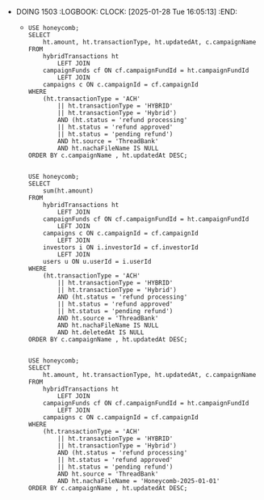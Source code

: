 - DOING 1503
  :LOGBOOK:
  CLOCK: [2025-01-28 Tue 16:05:13]
  :END:
	- ```apl
	  USE honeycomb;
	  SELECT 
	      ht.amount, ht.transactionType, ht.updatedAt, c.campaignName
	  FROM
	      hybridTransactions ht
	          LEFT JOIN
	      campaignFunds cf ON cf.campaignFundId = ht.campaignFundId
	          LEFT JOIN
	      campaigns c ON c.campaignId = cf.campaignId
	  WHERE
	      (ht.transactionType = 'ACH'
	          || ht.transactionType = 'HYBRID'
	          || ht.transactionType = 'Hybrid')
	          AND (ht.status = 'refund processing'
	          || ht.status = 'refund approved'
	          || ht.status = 'pending refund')
	          AND ht.source = 'ThreadBank'
	          AND ht.nachaFileName IS NULL
	  ORDER BY c.campaignName , ht.updatedAt DESC;
	  
	  
	  USE honeycomb;
	  SELECT 
	      sum(ht.amount)
	  FROM
	      hybridTransactions ht
	          LEFT JOIN
	      campaignFunds cf ON cf.campaignFundId = ht.campaignFundId
	          LEFT JOIN
	      campaigns c ON c.campaignId = cf.campaignId
	          LEFT JOIN
	      investors i ON i.investorId = cf.investorId
	          LEFT JOIN
	      users u ON u.userId = i.userId
	  WHERE
	      (ht.transactionType = 'ACH'
	          || ht.transactionType = 'HYBRID'
	          || ht.transactionType = 'Hybrid')
	          AND (ht.status = 'refund processing'
	          || ht.status = 'refund approved'
	          || ht.status = 'pending refund')
	          AND ht.source = 'ThreadBank'
	          AND ht.nachaFileName IS NULL
	          AND ht.deletedAt IS NULL
	  ORDER BY c.campaignName , ht.updatedAt DESC;
	  
	  
	  USE honeycomb;
	  SELECT 
	      ht.amount, ht.transactionType, ht.updatedAt, c.campaignName
	  FROM
	      hybridTransactions ht
	          LEFT JOIN
	      campaignFunds cf ON cf.campaignFundId = ht.campaignFundId
	          LEFT JOIN
	      campaigns c ON c.campaignId = cf.campaignId
	  WHERE
	      (ht.transactionType = 'ACH'
	          || ht.transactionType = 'HYBRID'
	          || ht.transactionType = 'Hybrid')
	          AND (ht.status = 'refund processing'
	          || ht.status = 'refund approved'
	          || ht.status = 'pending refund')
	          AND ht.source = 'ThreadBank'
	          AND ht.nachaFileName = 'Honeycomb-2025-01-01'
	  ORDER BY c.campaignName , ht.updatedAt DESC;
	  ```